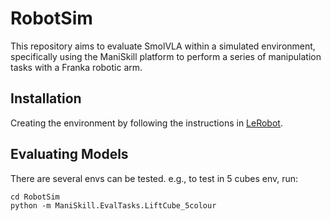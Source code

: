 # RobotSim
This repository aims to evaluate SmolVLA within a simulated environment, specifically using the ManiSkill platform to perform a series of manipulation tasks with a Franka robotic arm.

## Installation
Creating the environment by following the instructions in [LeRobot](https://github.com/huggingface/lerobot).

## Evaluating Models
There are several envs can be tested. e.g., to test in 5 cubes env, run:
```
cd RobotSim
python -m ManiSkill.EvalTasks.LiftCube_5colour
```
